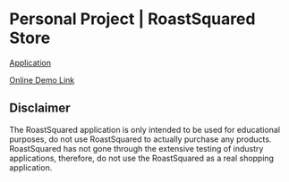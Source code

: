 # Personal Project | RoastSquared Store

[Application](Roastsquaredstore-env.eba-emynqmh3.us-west-2.elasticbeanstalk.com)

[Online Demo Link](https://jcholol.github.io/roastsquaredstore/index.html)

## Disclaimer
The RoastSquared application is only intended to be used for educational purposes, do not use RoastSquared to actually purchase any products. RoastSquared has not gone through the extensive testing of industry applications, therefore, do not use the RoastSquared as a real shopping application. 
